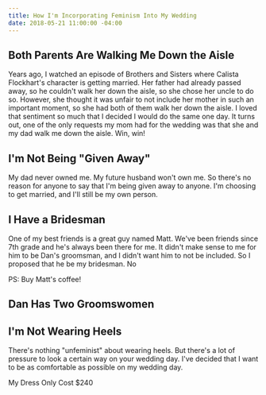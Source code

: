 ```yaml
---
title: How I'm Incorporating Feminism Into My Wedding
date: 2018-05-21 11:00:00 -04:00
---
```


## Both Parents Are Walking Me Down the Aisle

Years ago, I watched an episode of Brothers and Sisters where Calista Flockhart's character is getting married. Her father had already passed away, so he couldn't walk her down the aisle, so she chose her uncle to do so. However, she thought it was unfair to not include her mother in such an important moment, so she had both of them walk her down the aisle. I loved that sentiment so much that I decided I would do the same one day. It turns out, one of the only requests my mom had for the wedding was that she and my dad walk me down the aisle. Win, win!

## I'm Not Being "Given Away"

My dad never owned me. My future husband won't own me. So there's no reason for anyone to say that I'm being given away to anyone. I'm choosing to get married, and I'll still be my own person.

## I Have a Bridesman

One of my best friends is a great guy named Matt. We've been friends since 7th grade and he's always been there for me. It didn't make sense to me for him to be Dan's groomsman, and I didn't want him to not be included. So I proposed that he be my bridesman. No 

PS: Buy Matt's coffee!

## Dan Has Two Groomswomen

## I'm Not Wearing Heels

There's nothing "unfeminist" about wearing heels. But there's a lot of pressure to look a certain way on your wedding day. I've decided that I want to be as comfortable as possible on my wedding day.

My Dress Only Cost $240